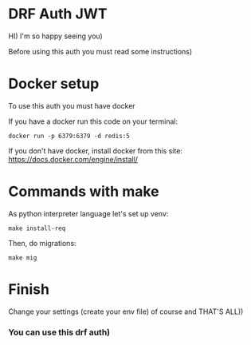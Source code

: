 # DRF Auth JWT
<p>HI) I'm so happy seeing you)</p>
<p>Before using this auth you must read some instructions)</p>

# Docker setup

<p>To use this auth you must have docker</p>
<p>If you have a docker run this code on your terminal:</p>

<code>docker run -p 6379:6379 -d redis:5</code>

<p>If you don't have docker, install docker from this site: <a href='https://docs.docker.com/engine/install/'>https://docs.docker.com/engine/install/</a></p>

# Commands with make

<p>As python interpreter language let's set up venv:</p>

<code>make install-req</code> 

<p>Then, do migrations:</p>

<code>make mig</code>

# Finish

<p>Change your settings (create your env file) of course and THAT'S ALL))</p>
<h3>You can use this drf auth)</h3>
